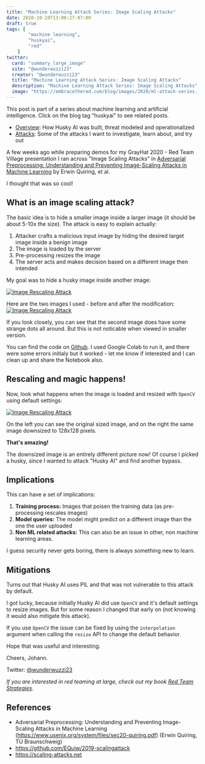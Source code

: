 ```yaml
---
title: "Machine Learning Attack Series: Image Scaling Attacks"
date: 2020-10-28T13:00:27-07:00
draft: true
tags: [
        "machine learning",
        "huskyai",
        "red"
    ]
twitter:
  card: "summary_large_image"
  site: "@wunderwuzzi23"
  creator: "@wunderwuzzi23"
  title: "Machine Learning Attack Series: Image Scaling Attacks"
  description: "Machine Learning Attack Series: Image Scaling Attacks"
  image: "https://embracethered.com/blog/images/2020/ml-attack-series.jpg"
---
```



This post is part of a series about machine learning and artificial intelligence. Click on the blog tag "huskyai" to see related posts. 

* [Overview](/blog/posts/2020/machine-learning-attack-series-overview/): How Husky AI was built, threat modeled and operationalized
* [Attacks](/blog/posts/2020/husky-ai-threat-modeling-machine-learning/): Some of the attacks I want to investigate, learn about, and try out

A few weeks ago while preparing demos for my GrayHat 2020 - Red Team Village presentation I ran across "Image Scaling Attacks" in [Adversarial Preprocessing: Understanding and Preventing Image-Scaling Attacks in Machine Learning](https://www.usenix.org/system/files/sec20-quiring.pdf) by Erwin Quiring, et al.

I thought that was so cool!

## What is an image scaling attack?

The basic idea is to hide a smaller image inside a larger image (it should be about 5-10x the size). The attack is easy to explain actually:

1. Attacker crafts a malicious input image by hiding the desired target image inside a benign image
2. The image is loaded by the server
3. Pre-processing resizes the image
4. The server acts and makes decision based on a different image then intended

My goal was to hide a husky image inside another image:

[![Image Rescaling Attack](/blog/images/2020/image-rescale-attack.gif)](/blog/images/2020/image-rescale-attack.gif)

Here are the two images I used - before and after the modification:
[![Image Rescaling Attack](/blog/images/2020/image-rescaling-attack-schoenbrunn.png)](/blog/images/2020/image-rescaling-attack-schoenbrunn.png)

If you look closely, you can see that the second image does have some strange dots all around. But this is not noticable when viewed in smaller version. 

You can find the code on [Github](https://github.com/EQuiw/2019-scalingattack). I used Google Colab to run it, and there were some errors initialy but it worked - let me know if interested and I can clean up and share the Notebook also.

## Rescaling and magic happens!

Now, look what happens when the image is loaded and resized with `OpenCV` using default settings:

[![Image Rescaling Attack](/blog/images/2020/image-rescaling-attack.png)](/blog/images/2020/image-rescaling-attack.png)

On the left you can see the original sized image, and on the right the same image downsized to 128x128 pixels. 

**That's amazing!**  

The downsized image is an entirely different picture now! Of course I picked a husky, since I wanted to attack "Husky AI" and find another bypass.

## Implications

This can have a set of implications:

1. **Training process:** Images that poisen the training data (as pre-processing rescales images)
2. **Model queries:** The model might predict on a different image than the one the user uploaded
3. **Non ML related attacks:** This can also be an issue in other, non machine learning areas.

I guess security never gets boring, there is always something new to learn.

## Mitigations

Turns out that Husky AI uses PIL and that was not vulnerable to this attack by default. 

I got lucky, because initially Husky AI did use `OpenCV` and it's default settings to resize images. But for some reason I changed that early on (not knowing it would also mitigate this attack). 

If you use `OpenCV` the issue can be fixed by using the `interpolation` argument when calling the `resize` API to change the default behavior.

Hope that was useful and interesting.

Cheers,
Johann.

Twitter: [@wunderwuzzi23](https://twitter.com/wunderwuzzi23)

*If you are interested in red teaming at large, check out my book [Red Team Strategies](https://www.amazon.com/gp/product/1838828869/ref=as_li_tl?ie=UTF8&camp=1789&creative=9325&creativeASIN=1838828869&linkCode=as2&tag=wunderwuzzi-20&linkId=b6523e937607be47499c6010ff489537).*

## References

* Adversarial Preprocessing: Understanding and Preventing Image-Scaling Attacks in Machine Learning (https://www.usenix.org/system/files/sec20-quiring.pdf) (Erwin Quiring, TU Braunschweig)
* https://github.com/EQuiw/2019-scalingattack 
* https://scaling-attacks.net

